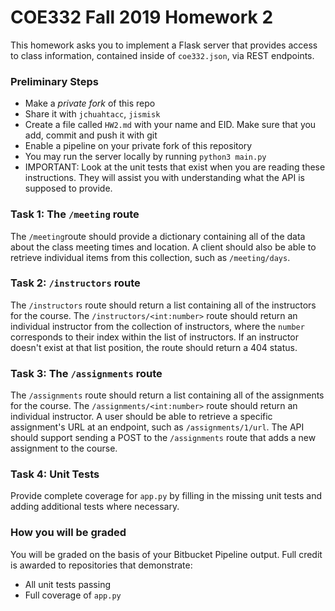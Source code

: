 # COE332 Fall 2019 Homework 2

This homework asks you to implement a Flask server that provides access to class information, contained inside of `coe332.json`, via REST endpoints. 

### Preliminary Steps

- Make a *private fork* of this repo
- Share it with `jchuahtacc`, `jismisk`
- Create a file called `HW2.md` with your name and EID. Make sure that you add, commit and push it with git
- Enable a pipeline on your private fork of this repository
- You may run the server locally by running `python3 main.py`
- IMPORTANT: Look at the unit tests that exist when you are reading these instructions. They will assist you with understanding what the API is supposed to provide.

### Task 1: The `/meeting` route

The `/meeting`route should provide a dictionary containing all of the data about the class meeting times and location. A client should also be able to retrieve individual items from this collection, such as `/meeting/days`.

### Task 2: `/instructors` route

The `/instructors` route should return a list containing all of the instructors for the course. The `/instructors/<int:number>` route should return an individual instructor from the collection of instructors, where the `number` corresponds to their index within the list of instructors. If an instructor doesn't exist at that list position, the route should return a 404 status.

### Task 3: The `/assignments` route

The `/assignments` route should return a list containing all of the assignments for the course. The `/assignments/<int:number>` route should return an individual instructor. A user should be able to retrieve a specific assignment's URL at an endpoint, such as `/assignments/1/url`. The API should support sending a POST to the `/assignments` route that adds a new assignment to the course.

### Task 4: Unit Tests

Provide complete coverage for `app.py` by filling in the missing unit tests and adding additional tests where necessary.

### How you will be graded

You will be graded on the basis of your Bitbucket Pipeline output. Full credit is awarded to repositories that demonstrate:
- All unit tests passing
- Full coverage of `app.py`
